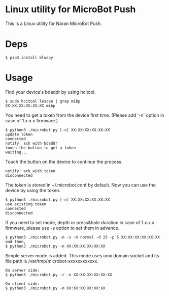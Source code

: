 # Linux utility for MicroBot Push

This is a Linux utility for Naran MicroBot Push.

# Deps

    $ pip3 install bluepy

# Usage

Find your device's bdaddr by using hcitool.

    $ sudo hcitool lescan | grep mibp
    XX:XX:XX:XX:XX:XX mibp

You need to get a token from the device first time.
(Please add '-n' option in case of 1.x.x.x firmware.)

    $ python3 ./microbot.py [-n] XX:XX:XX:XX:XX:XX
    update token
    connected
    notify: ack with bdaddr
    touch the button to get a token
    waiting...

Touch the button on the device to continue the process.

    notify: ack with token
    disconnected

The token is stored in ~/.microbot.conf by default.
Now you can use the device by using the token.

    $ python3 ./microbot.py [-n] XX:XX:XX:XX:XX:XX
    use existing token
    connected
    disconnected

If you need to set mode, depth or press&hole duration in case of 1.x.x.x firmware, please use -s option to set them in advance.

    $ python3 ./microbot.py -n -s -m normal -d 25 -p 5 XX:XX:XX:XX:XX:XX
    and then,
    $ python3 ./microbot.py -n XX:XX:XX:XX:XX:XX

Simple server mode is added. This mode uses unix domain socket and its file path is /var/tmp/microbot-xxxxxxxxxxxx.

    On server side:
    $ python3 ./microbot.py -r -n XX:XX:XX:XX:XX:XX

    On client side:
    $ python3 ./microbot.py -n XX:XX:XX:XX:XX:XX
